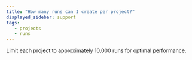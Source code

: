 ```yaml
---
title: "How many runs can I create per project?"
displayed_sidebar: support
tags:
   - projects
   - runs
---
```

Limit each project to approximately 10,000 runs for optimal performance.